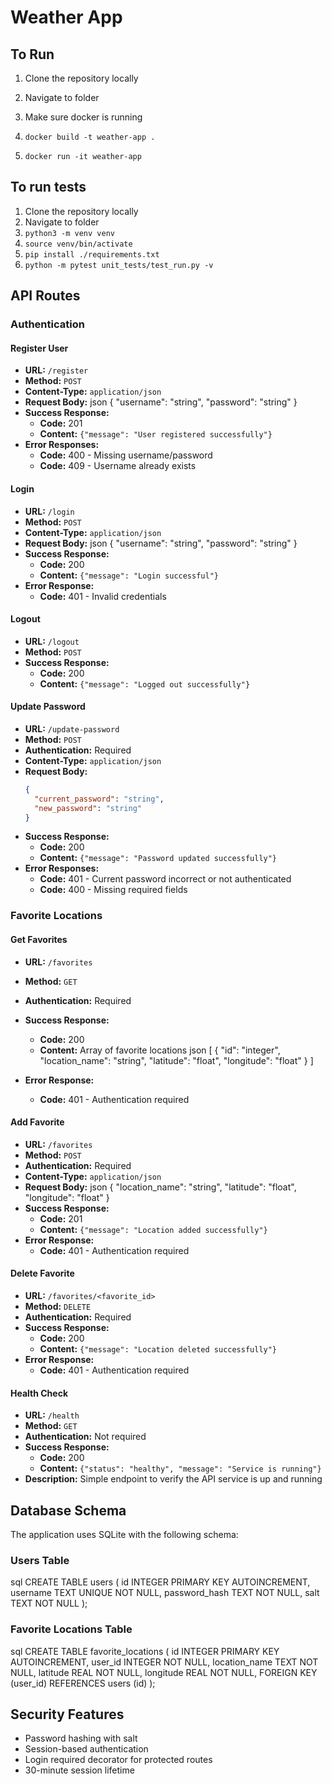 # Weather App

## To Run

1. Clone the repository locally
2. Navigate to folder
3. Make sure docker is running

4. ```docker build -t weather-app .```
5. ```docker run -it weather-app```

## To run tests
1. Clone the repository locally
2. Navigate to folder
3. ```python3 -m venv venv```
4. ```source venv/bin/activate```
5. ```pip install ./requirements.txt```
6. ```python -m pytest unit_tests/test_run.py -v```


## API Routes

### Authentication

#### Register User
- **URL:** `/register`
- **Method:** `POST`
- **Content-Type:** `application/json`
- **Request Body:**
  json
{
"username": "string",
"password": "string"
}
- **Success Response:**
  - **Code:** 201
  - **Content:** `{"message": "User registered successfully"}`
- **Error Responses:**
  - **Code:** 400 - Missing username/password
  - **Code:** 409 - Username already exists

#### Login
- **URL:** `/login`
- **Method:** `POST`
- **Content-Type:** `application/json`
- **Request Body:**
json
{
"username": "string",
"password": "string"
}
- **Success Response:**
  - **Code:** 200
  - **Content:** `{"message": "Login successful"}`
- **Error Response:**
  - **Code:** 401 - Invalid credentials

#### Logout
- **URL:** `/logout`
- **Method:** `POST`
- **Success Response:**
  - **Code:** 200
  - **Content:** `{"message": "Logged out successfully"}`

#### Update Password
- **URL:** `/update-password`
- **Method:** `POST`
- **Authentication:** Required
- **Content-Type:** `application/json`
- **Request Body:**
  ```json
  {
    "current_password": "string",
    "new_password": "string"
  }
  ```
- **Success Response:**
  - **Code:** 200
  - **Content:** `{"message": "Password updated successfully"}`
- **Error Responses:**
  - **Code:** 401 - Current password incorrect or not authenticated
  - **Code:** 400 - Missing required fields

### Favorite Locations

#### Get Favorites
- **URL:** `/favorites`
- **Method:** `GET`
- **Authentication:** Required
- **Success Response:**
  - **Code:** 200
  - **Content:** Array of favorite locations
  json
[
{
"id": "integer",
"location_name": "string",
"latitude": "float",
"longitude": "float"
}
]

- **Error Response:**
  - **Code:** 401 - Authentication required

#### Add Favorite
- **URL:** `/favorites`
- **Method:** `POST`
- **Authentication:** Required
- **Content-Type:** `application/json`
- **Request Body:**
json
{
"location_name": "string",
"latitude": "float",
"longitude": "float"
}
- **Success Response:**
  - **Code:** 201
  - **Content:** `{"message": "Location added successfully"}`
- **Error Response:**
  - **Code:** 401 - Authentication required

#### Delete Favorite
- **URL:** `/favorites/<favorite_id>`
- **Method:** `DELETE`
- **Authentication:** Required
- **Success Response:**
  - **Code:** 200
  - **Content:** `{"message": "Location deleted successfully"}`
- **Error Response:**
  - **Code:** 401 - Authentication required


#### Health Check
- **URL:** `/health`
- **Method:** `GET`
- **Authentication:** Not required
- **Success Response:**
  - **Code:** 200
  - **Content:** `{"status": "healthy", "message": "Service is running"}`
- **Description:** Simple endpoint to verify the API service is up and running

## Database Schema

The application uses SQLite with the following schema:

### Users Table
sql
CREATE TABLE users (
id INTEGER PRIMARY KEY AUTOINCREMENT,
username TEXT UNIQUE NOT NULL,
password_hash TEXT NOT NULL,
salt TEXT NOT NULL
);

### Favorite Locations Table
sql
CREATE TABLE favorite_locations (
id INTEGER PRIMARY KEY AUTOINCREMENT,
user_id INTEGER NOT NULL,
location_name TEXT NOT NULL,
latitude REAL NOT NULL,
longitude REAL NOT NULL,
FOREIGN KEY (user_id) REFERENCES users (id)
);

## Security Features

- Password hashing with salt
- Session-based authentication
- Login required decorator for protected routes
- 30-minute session lifetime